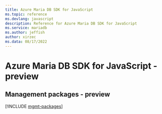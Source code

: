 ```yaml
---
title: Azure Maria DB SDK for JavaScript
ms.topic: reference
ms.devlang: javascript
description: Reference for Azure Maria DB SDK for JavaScript
ms.service: mariadb
ms.author: jeffish
author: xirzec
ms.data: 08/17/2022
---
```

# Azure Maria DB SDK for JavaScript - preview

## Management packages - preview
[!INCLUDE [mgmt-packages](maria-db-mgmt-index.md)]
